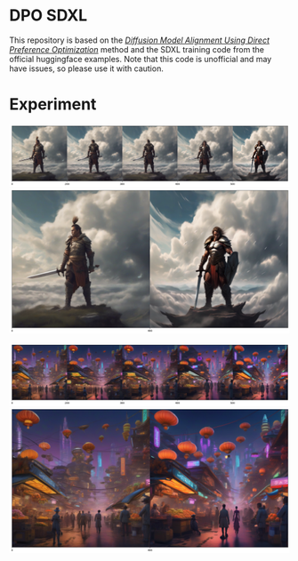 # DPO SDXL

This repository is based on the [*Diffusion Model Alignment Using Direct Preference Optimization*](https://arxiv.org/abs/2311.12908) method and the SDXL training code from the official huggingface examples. Note that this code is unofficial and may have issues, so please use it with caution.

# Experiment

![](assets/image.png)
![](assets/image-2.png)

![](assets/image-4.png)
![](assets/image-3.png)